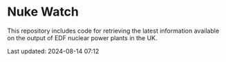 # Nuke Watch

This repository includes code for retrieving the latest information available on the output of EDF nuclear power plants in the UK.

Last updated: 2024-08-14 07:12